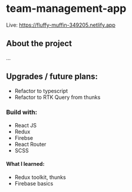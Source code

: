 # team-management-app

Live: https://fluffy-muffin-349205.netlify.app

## About the project
...

## Upgrades / future plans:
- Refactor to typescript
- Refactor to RTK Query from thunks

### Build with:
- React JS
- Redux 
- Firebse
- React Router
- SCSS

#### What I learned:
- Redux toolkit, thunks
- Firebase basics
